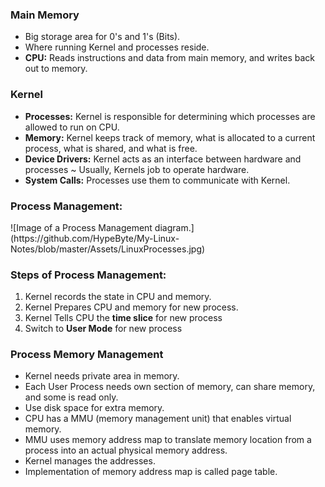 <h3>Main Memory</h3>

<ul>
	<li>Big storage area for 0's and 1's (Bits).</li>
	<li>Where running Kernel and processes reside.</li>
	<li><b>CPU:</b> Reads instructions and data from main memory, and writes back out to memory.</li>
</ul>

<h3>Kernel</h3>

<ul>
	<li><b>Processes:</b> Kernel is responsible for determining which processes are allowed to run on CPU.</li>
	<li><b>Memory:</b> Kernel keeps track of memory, what is allocated to a current process, what is shared, and what is free.</li>
	<li><b>Device Drivers:</b> Kernel acts as an interface between hardware and processes ~ Usually, Kernels job to operate hardware.</li>
	<li><b>System Calls:</b> Processes use them to communicate with Kernel.</li>
</ul>

<h3>Process Management:</h3>
![Image of a Process Management diagram.](https://github.com/HypeByte/My-Linux-Notes/blob/master/Assets/LinuxProcesses.jpg)
<h3>Steps of Process Management:</h3>

<ol>
	<li>Kernel records the state in CPU and memory.</li>
	<li>Kernel Prepares CPU and memory for new process.</li>
	<li>Kernel Tells CPU the <b>time slice</b> for new process</li>
	<li>Switch to <b>User Mode</b> for new process</li>
</ol>

<h3>Process Memory Management</h3>

<ul>
	<li>Kernel needs private area in memory.</li>
	<li>Each User Process needs own section of memory, can share memory, and some is read only.</li>
	<li>Use disk space for extra memory.</li>
	<li>CPU has a MMU (memory management unit) that enables virtual memory.</li>
	<li>MMU uses memory address map to translate memory location from a process into an actual physical memory address.</li>
	<li>Kernel manages the addresses.</li>
	<li>Implementation of memory address map is called page table.</li>
</ul>
      
      
